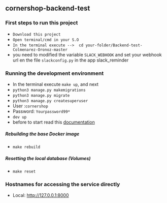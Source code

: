 ## cornershop-backend-test

### First steps to run this project 

* `Download this project`
* `Open terminal/cmd in your S.O`
* `In the terminal execute -->  cd your-folder/Backend-test-Colmenarez-Oronoz-master`
*  you need to modified the variable `SLACK_WEBHOOK` and set your webhook url en the file `slackconfig.py` in the app slack_reminder

### Running the development environment

* In the terminal execute `make up`, and next
* `python3 manage.py makemigrations`  
* `python3 manage.py migrate`
* `python3 manage.py createsuperuser`
*  User :`cornershop`
*  Password: `Yourpassword99*` 
* `dev up`
*  before to start read this [documentation](https://github.com/blumoc9/Backend-Test-Colmenarez-Oronoz/blob/master/cornershop-backend-test/docs/documentation.pdf)

##### Rebuilding the base Docker image

* `make rebuild`

##### Resetting the local database (Volumes)

* `make reset`

### Hostnames for accessing the service directly

* Local: http://127.0.0.1:8000


